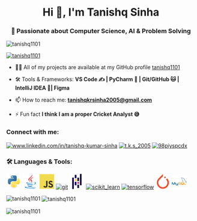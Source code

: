 <h1 align="center">Hi 👋, I'm Tanishq Sinha</h1>
<h3 align="center">🚀 Passionate about Computer Science, AI & Problem Solving</h3>

<p align="left"> <img src="https://komarev.com/ghpvc/?username=tanishq1101&label=Profile%20views&color=0e75b6&style=flat" alt="tanishq1101" /> </p>

<p align="left"> <a href="https://github.com/ryo-ma/github-profile-trophy"><img src="https://github-profile-trophy.vercel.app/?username=tanishq1101" alt="tanishq1101" /></a> </p>

- 👨‍💻 All of my projects are available at my GitHub profile [tanishq1101](https://github.com/tanishq1101)

- 🛠️ Tools & Frameworks: **VS Code ✍️ | PyCharm 🔧 | Git/GitHub 🐱 | IntelliJ IDEA 🔧| Figma**

- 📫 How to reach me: **tanishqkrsinha2005@gmail.com**

- ⚡ Fun fact **I think I am a proper Cricket Analyst 😅**

<h3 align="left">Connect with me:</h3>
<p align="left">
<a href="https://www.linkedin.com/in/tanishq-kumar-sinha" target="blank"><img align="center" src="https://raw.githubusercontent.com/rahuldkjain/github-profile-readme-generator/master/src/images/icons/Social/linked-in-alt.svg" alt="www.linkedin.com/in/tanishq-kumar-sinha" height="30" width="40" /></a>
<a href="https://instagram.com/t.k.s_2005" target="blank"><img align="center" src="https://raw.githubusercontent.com/rahuldkjain/github-profile-readme-generator/master/src/images/icons/Social/instagram.svg" alt="t.k.s_2005" height="30" width="40" /></a>
<a href="https://www.leetcode.com/98piyspcdx" target="blank"><img align="center" src="https://raw.githubusercontent.com/rahuldkjain/github-profile-readme-generator/master/src/images/icons/Social/leet-code.svg" alt="98piyspcdx" height="30" width="40" /></a>
</p>

<h3 align="left">🛠 Languages & Tools:</h3>
<p align="left">
<a href="https://www.python.org" target="_blank" rel="noreferrer"><img src="https://raw.githubusercontent.com/devicons/devicon/master/icons/python/python-original.svg" alt="python" width="40" height="40"/></a>
<a href="https://www.java.com" target="_blank" rel="noreferrer"><img src="https://raw.githubusercontent.com/devicons/devicon/master/icons/java/java-original.svg" alt="java" width="40" height="40"/></a>
<a href="https://developer.mozilla.org/en-US/docs/Web/JavaScript" target="_blank" rel="noreferrer"><img src="https://raw.githubusercontent.com/devicons/devicon/master/icons/javascript/javascript-original.svg" alt="javascript" width="40" height="40"/></a>
<a href="https://git-scm.com/" target="_blank" rel="noreferrer"><img src="https://www.vectorlogo.zone/logos/git-scm/git-scm-icon.svg" alt="git" width="40" height="40"/></a>
<a href="https://pandas.pydata.org/" target="_blank" rel="noreferrer"><img src="https://raw.githubusercontent.com/devicons/devicon/2ae2a900d2f041da66e950e4d48052658d850630/icons/pandas/pandas-original.svg" alt="pandas" width="40" height="40"/></a>
<a href="https://scikit-learn.org/" target="_blank" rel="noreferrer"><img src="https://upload.wikimedia.org/wikipedia/commons/0/05/Scikit_learn_logo_small.svg" alt="scikit_learn" width="40" height="40"/></a>
<a href="https://www.tensorflow.org" target="_blank" rel="noreferrer"><img src="https://www.vectorlogo.zone/logos/tensorflow/tensorflow-icon.svg" alt="tensorflow" width="40" height="40"/></a>
<a href="https://pytorch.org/" target="_blank" rel="noreferrer"><img src="https://raw.githubusercontent.com/devicons/devicon/master/icons/pytorch/pytorch-original.svg" alt="pytorch" width="40" height="40"/></a>
<a href="https://www.mysql.com/" target="_blank" rel="noreferrer"><img src="https://raw.githubusercontent.com/devicons/devicon/master/icons/mysql/mysql-original-wordmark.svg" alt="mysql" width="40" height="40"/></a></p>
<p><img align="left" src="https://github-readme-stats.vercel.app/api/top-langs?username=tanishq1101&show_icons=true&locale=en&layout=compact" alt="tanishq1101" /></p>

<p>&nbsp;<img align="center" src="https://github-readme-stats.vercel.app/api?username=tanishq1101&show_icons=true&locale=en" alt="tanishq1101" /></p>

<p><img align="center" src="https://github-readme-streak-stats.herokuapp.com/?user=tanishq1101&" alt="tanishq1101" /></p>

